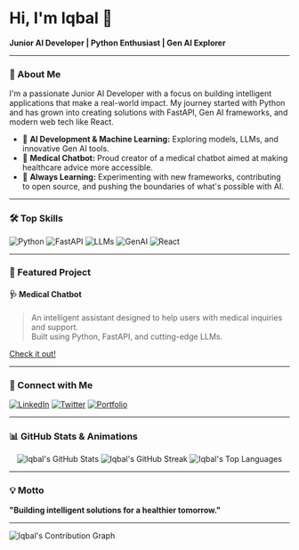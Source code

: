 # Hi, I'm Iqbal 👋

**Junior AI Developer | Python Enthusiast | Gen AI Explorer**

---

### 🚀 About Me

I'm a passionate Junior AI Developer with a focus on building intelligent applications that make a real-world impact. My journey started with Python and has grown into creating solutions with FastAPI, Gen AI frameworks, and modern web tech like React.

- 🧠 **AI Development & Machine Learning:** Exploring models, LLMs, and innovative Gen AI tools.
- 💬 **Medical Chatbot:** Proud creator of a medical chatbot aimed at making healthcare advice more accessible.
- 🌱 **Always Learning:** Experimenting with new frameworks, contributing to open source, and pushing the boundaries of what's possible with AI.

---

### 🛠️ Top Skills

![Python](https://img.shields.io/badge/python-3776AB?style=for-the-badge&logo=python&logoColor=white)
![FastAPI](https://img.shields.io/badge/fastapi-009688?style=for-the-badge&logo=fastapi&logoColor=white)
![LLMs](https://img.shields.io/badge/LLMs-00BFFF?style=for-the-badge)
![GenAI](https://img.shields.io/badge/GenAI-FF6F00?style=for-the-badge)
![React](https://img.shields.io/badge/react-61DAFB?style=for-the-badge&logo=react&logoColor=white)

---

### 🌟 Featured Project

#### 🩺 Medical Chatbot
> An intelligent assistant designed to help users with medical inquiries and support.  
> Built using Python, FastAPI, and cutting-edge LLMs.

[Check it out!](#) <!-- Replace # with your project URL -->

---

### 🔗 Connect with Me

[![LinkedIn](https://img.shields.io/badge/LinkedIn-0077B5?style=for-the-badge&logo=linkedin&logoColor=white)](#) <!-- Add your LinkedIn URL -->
[![Twitter](https://img.shields.io/badge/Twitter-1DA1F2?style=for-the-badge&logo=twitter&logoColor=white)](#) <!-- Add your Twitter URL -->
[![Portfolio](https://img.shields.io/badge/Portfolio-000?style=for-the-badge&logo=github&logoColor=white)](#) <!-- Add your portfolio or blog URL -->

---

### 📊 GitHub Stats & Animations

<div align="center">

![Iqbal's GitHub Stats](https://github-readme-stats.vercel.app/api?username=iqbal-devpy&show_icons=true&theme=radical)
![Iqbal's GitHub Streak](https://streak-stats.demolab.com/?user=iqbal-devpy&theme=radical)
![Iqbal's Top Languages](https://github-readme-stats.vercel.app/api/top-langs/?username=iqbal-devpy&layout=compact&theme=radical)

</div>

---

### 💡 Motto

**"Building intelligent solutions for a healthier tomorrow."**

---

<!-- Optional: Contribution Graph Animation (powered by https://github.com/Ashutosh00710/github-readme-activity-graph) -->
![Iqbal's Contribution Graph](https://github-readme-activity-graph.vercel.app/graph?username=iqbal-devpy&theme=radical)

